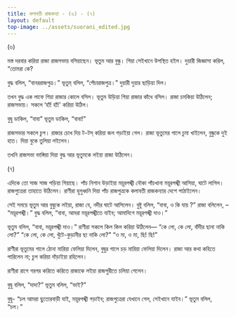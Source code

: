 ```yaml
---
title: কলাবতী রাজকন্যা - (৬) - (৭)
layout: default
top-image: ../assets/suorani_edited.jpg
---
```


(৬)

মস্ত দরবার করিয়া রাজা রাজসভায় বসিয়াছেন। ভূতুম আর বুন্ধু। গিয়া সেইখানে উপস্থিত হইল। দুয়ারী জিজ্ঞাসা করিল, “তােমরা
কে?

বুদ্ধ বলিল, “বানররাজপুত্র।” ভূতুম্ বলিল, “পেঁচারাজপুত্র।” দুয়ারী দুয়ার ছাড়িয়া দিল।

তখন বুদ্ধ এক লাফে গিয়া রাজার কোলে বসিল। ভূতুম উড়িয়া গিয়া রাজার কাঁধে বসিল। রাজা চমকিয়া উঠিলেন; রাজসভায়। সকলে ‘হাঁ! হাঁ!' করিয়া উঠিল।

বুদ্বু ডাকিল, “বাবা” ভূতুম ডাকিল, “বাবা!”

রাজসভার সকলে চুপ। রাজার চোখ দিয় ট-টস্ করিয়া জল গড়াইয়া গেল। রাজা ভূতুমের গালে চুমা খাইলেন, বুন্ধুকে দুই হাত। দিয়া বুকে তুলিয়া লইলেন।

তখনি রাজসভা ভাঙ্গিয়া দিয়া বুদ্ধ আর ভূতুমকে লইয়া রাজা উঠিলেন।

(৭)

এদিকে তাে সাজ সাজ পড়িয়া গিয়াছে। পাঁচ নিশান উড়াইয়া ময়ূরপঙ্খী নৌকা পাঁচখানা ময়ূরপঙ্খী আসিয়া, ঘাটে লাগিল। রাজপুত্রেরা তাহাতে উঠিলেন। রাণীরা হুলুধ্বনি দিয়া পাঁচ রাজপুত্রকে কলাবতী রাজকন্যার দেশে পাঠাইলেন।

সেই সময়ে ভূতুম আর বুদ্বুকে লইয়া, রাজা যে, নদীর ঘাটে আসিলেন।
বুষ্টু বলিল, “বাবা, ও কি যায় ?” রাজা বলিলেন, – “ময়ূরপঙ্খী।”
বুদ্ধ বলিল, “বাবা, আমরা ময়ূরপঙ্খীতে যাইব; আমাদিগে ময়ূরপঙ্খী দাও।”

 ভূতুম বলিল, “বাবা, ময়ূরপঙ্খী দাও।” রাণীরা সকলে কিল কিল করিয়া উঠিলেন— “কে লাে, কে লাে, বাঁদীর ছানা নাকি লাে?” “কে লাে, কে লাে, খুঁটে-কুড়ানীর ছা নাকি লাে?” “ও মা, ও মা, ছি! ছি!”

রাণীরা ভূতুমের গালে ঠোনা মারিয়া ফেলিয়া দিলেন, বুদ্বুর গালে চড় মারিয়া ফেলিয়া দিলেন। রাজা আর কথা কহিতে পারিলেন না; চুপ করিয়া দাঁড়াইয়া রহিলেন।

রাণীরা রাগে গরগর করিতে করিতে রাজাকে লইয়া রাজপুরীতে চলিয়া গেলেন।

বুদ্বু বলিল, “দাদা?” ভূতুম বলিল, “ভাই?”

বুদ্বু- “চল আমরা ছুতােরবাড়ী যাই, ময়ূরপঙ্খী গড়াইব; রাজপুত্রেরা যেখানে গেল, সেইখানে যাইব।” ভূতুম বলিল, “চল।”
